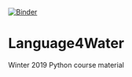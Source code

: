 [![Binder](https://mybinder.org/badge_logo.svg)](https://mybinder.org/v2/gh/gabrielecalvo/Language4Water/master)

# Language4Water
Winter 2019 Python course material

